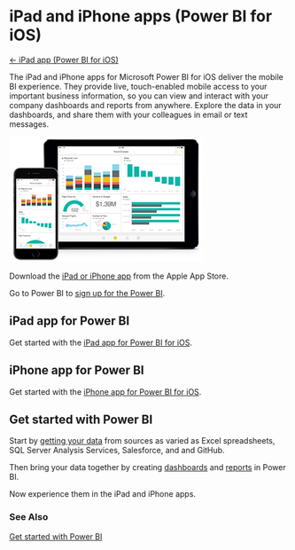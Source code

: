 ﻿<properties 
   pageTitle="iPad and iPhone apps (Power BI for iOS)"
   description="iPad and iPhone apps (Power BI for iOS)"
   services="powerbi" 
   documentationCenter="" 
   authors="v-anpasi" 
   manager="mblythe" 
   editor=""
   tags=""/>
 
<tags
   ms.service="powerbi"
   ms.devlang="NA"
   ms.topic="article"
   ms.tgt_pltfrm="NA"
   ms.workload="powerbi"
   ms.date="09/28/2015"
   ms.author="v-anpasi"/>
# iPad and iPhone apps (Power BI for iOS)

[← iPad app (Power BI for iOS)](https://support.powerbi.com/knowledgebase/topics/77999-ipad-app-power-bi-for-ios)

The iPad and iPhone apps for Microsoft Power BI for iOS deliver the mobile BI experience. They provide live, touch-enabled mobile access to your important business information, so you can view and interact with your company dashboards and reports from anywhere. Explore the data in your dashboards, and share them with your colleagues in email or text messages.

![](media/powerbi-mobile-ipad-iphone-apps/PBI_iPad_iPhoneDevices.png)

Download the [iPad or iPhone app](http://go.microsoft.com/fwlink/?LinkId=522062 "iPad or iPhone app") from the Apple App Store.

Go to Power BI to [sign up for the Power BI](http://go.microsoft.com/fwlink/?LinkID=513879 "sign up for the Power BI preview").

## iPad app for Power BI

Get started with the [iPad app for Power BI for iOS](http://support.powerbi.com/knowledgebase/articles/467172-get-started-with-the-ipad-app-power-bi-for-ios-pr).

## iPhone app for Power BI

Get started with the [iPhone app for Power BI for iOS](http://support.powerbi.com/knowledgebase/articles/527036-get-started-with-the-iphone-app-power-bi-for-ios).

## Get started with Power BI

Start by [getting your data](http://support.powerbi.com/knowledgebase/topics/63369-get-data) from sources as varied as Excel spreadsheets, SQL Server Analysis Services, Salesforce, and and GitHub.

Then bring your data together by creating [dashboards](http://support.powerbi.com/knowledgebase/topics/65158-all-about-dashboards) and [reports](http://support.powerbi.com/knowledgebase/topics/65157-all-about-reports) in Power BI.

Now experience them in the iPad and iPhone apps.

### See Also

[Get started with Power BI](http://support.powerbi.com/knowledgebase/articles/430814-get-started-with-power-bi-preview)

